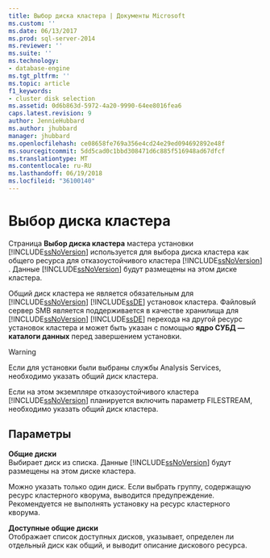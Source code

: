 ```yaml
---
title: Выбор диска кластера | Документы Microsoft
ms.custom: ''
ms.date: 06/13/2017
ms.prod: sql-server-2014
ms.reviewer: ''
ms.suite: ''
ms.technology:
- database-engine
ms.tgt_pltfrm: ''
ms.topic: article
f1_keywords:
- cluster disk selection
ms.assetid: 0d6b863d-5972-4a20-9990-64ee8016fea6
caps.latest.revision: 9
author: JennieHubbard
ms.author: jhubbard
manager: jhubbard
ms.openlocfilehash: ce08658fe769a356e4cd24e29ed094692892e48f
ms.sourcegitcommit: 5dd5cad0c1bbd308471d6c885f516948ad67dfcf
ms.translationtype: MT
ms.contentlocale: ru-RU
ms.lasthandoff: 06/19/2018
ms.locfileid: "36100140"
---
```

# <a name="cluster-disk-selection"></a>Выбор диска кластера
  Страница **Выбор диска кластера** мастера установки [!INCLUDE[ssNoVersion](../../includes/ssnoversion-md.md)] используется для выбора диска кластера как общего ресурса для отказоустойчивого кластера [!INCLUDE[ssNoVersion](../../includes/ssnoversion-md.md)] . Данные [!INCLUDE[ssNoVersion](../../includes/ssnoversion-md.md)] будут размещены на этом диске кластера.  
  
 Общий диск кластера не является обязательным для [!INCLUDE[ssNoVersion](../../includes/ssnoversion-md.md)] [!INCLUDE[ssDE](../../includes/ssde-md.md)] установок кластера. Файловый сервер SMB является поддерживается в качестве хранилища для [!INCLUDE[ssNoVersion](../../includes/ssnoversion-md.md)] [!INCLUDE[ssDE](../../includes/ssde-md.md)] перехода на другой ресурс установок кластера и может быть указан с помощью **ядро СУБД — каталоги данных** перед завершением установки.  
  
> [!WARNING]  
>  Если для установки были выбраны службы Analysis Services, необходимо указать общий диск кластера.  
>   
>  Если на этом экземпляре отказоустойчивого кластера [!INCLUDE[ssNoVersion](../../includes/ssnoversion-md.md)] планируется включить параметр FILESTREAM, необходимо указать общий диск кластера.  
  
## <a name="options"></a>Параметры  
 **Общие диски**  
 Выбирает диск из списка. Данные [!INCLUDE[ssNoVersion](../../includes/ssnoversion-md.md)] будут размещены на этом диске кластера.  
  
 Можно указать только один диск. Если выбрать группу, содержащую ресурс кластерного кворума, выводится предупреждение. Рекомендуется не выполнять установку на ресурс кластерного кворума.  
  
 **Доступные общие диски**  
 Отображает список доступных дисков, указывает, определен ли отдельный диск как общий, и выводит описание дискового ресурса.  
  
  